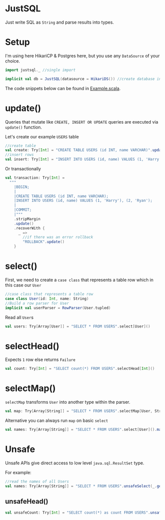 # JustSQL

Just write SQL as `String` and parse results into types.

# Setup

I'm using here HikariCP & Postgres here, but you use any `DataSource` of your choice.

```scala
import justsql._ //single import

implicit val db = JustSQL(datasource = HikariDS()) //create database instance
```

The code snippets below can be found in [Example.scala](/src/test/scala/example/Example.scala).

# update()

Queries that mutate like `CREATE, INSERT OR UPDATE` queries are executed via `update()` function.

Let's create our example `USERS` table

```scala
//create table
val create: Try[Int] = "CREATE TABLE USERS (id INT, name VARCHAR)".update()
//insert rows
val insert: Try[Int] = "INSERT INTO USERS (id, name) VALUES (1, 'Harry'), (2, 'Ryan')".update() 
```

Or transactionally

```scala
val transaction: Try[Int] =
  """
    |BEGIN;
    |
    |CREATE TABLE USERS (id INT, name VARCHAR);
    |INSERT INTO USERS (id, name) VALUES (1, 'Harry'), (2, 'Ryan');
    |
    |COMMIT;
    |"""
    .stripMargin
    .update()
    .recoverWith {
      _ =>
        //if there was an error rollback
        "ROLLBACK".update() 
    }
```

# select()

First, we need to create a `case class` that represents a table row
which in this case our `User`

```scala
//case class that represents a table row
case class User(id: Int, name: String)
//Build a row parser for User
implicit val userParser = RowParser(User.tupled)
```

Read all `User`s

```scala
val users: Try[Array[User]] = "SELECT * FROM USERS".select[User]()
```

# selectHead()

Expects `1` row else returns `Failure`  

```scala
val count: Try[Int] = "SELECT count(*) FROM USERS".selectHead[Int]()
```

# selectMap()

`selectMap` transforms `User` into another type within the parser.

```scala
val map: Try[Array[String]] = "SELECT * FROM USERS".selectMap[User, String](_.name)
```

Alternative you can always run `map` on basic `select`

```scala
val names: Try[Array[String]] = "SELECT * FROM USERS".select[User]().map(_.map(_.name))
```

# Unsafe

Unsafe APIs give direct access to low level `java.sql.ResultSet` type. 

For example:

```scala
//read the names of all Users
val names: Try[Array[String]] = "SELECT * FROM USERS".unsafeSelect(_.getString("name"))
```

## unsafeHead()

```scala
val unsafeCount: Try[Int] = "SELECT count(*) as count FROM USERS".unsafeSelectHead(_.getInt("count"))
```
